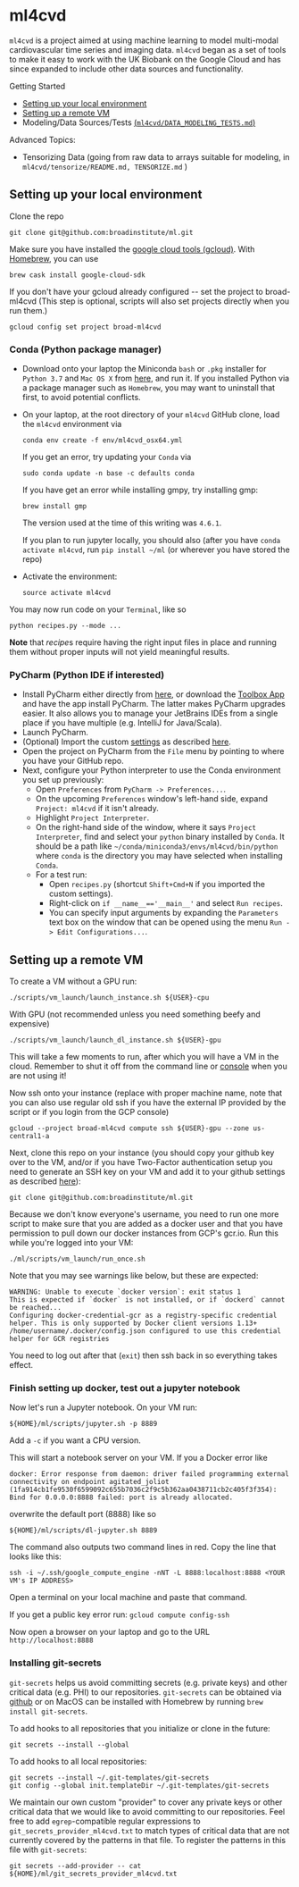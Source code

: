 # ml4cvd
`ml4cvd` is a project aimed at using machine learning to model multi-modal cardiovascular
time series and imaging data. `ml4cvd` began as a set of tools to make it easy to work
with the UK Biobank on the Google Cloud and has since expanded to include other data sources
and functionality.


Getting Started
* [Setting up your local environment](#setting-up-your-local-environment)
* [Setting up a remote VM](#setting-up-a-remote-vm)
* Modeling/Data Sources/Tests [(`ml4cvd/DATA_MODELING_TESTS.md`)](ml4cvd/DATA_MODELING_TESTS.md)

Advanced Topics:
* Tensorizing Data (going from raw data to arrays suitable for modeling, in `ml4cvd/tensorize/README.md, TENSORIZE.md` )

## Setting up your local environment

Clone the repo
```
git clone git@github.com:broadinstitute/ml.git
```
Make sure you have installed the [google cloud tools (gcloud)](https://cloud.google.com/storage/docs/gsutil_install). With [Homebrew](https://brew.sh/), you can use
```
brew cask install google-cloud-sdk
```

If you don't have your gcloud already configured -- set the project to broad-ml4cvd (This step is optional, scripts will also set projects directly when you run them.)

```gcloud config set project broad-ml4cvd```


### Conda (Python package manager)
* Download onto your laptop the Miniconda `bash` or `.pkg` installer for `Python 3.7` and `Mac OS X`
from [here](https://conda.io/en/latest/miniconda.html), and run it. If you installed Python via a package manager
such as `Homebrew`, you may want to uninstall that first, to avoid potential conflicts.
* On your laptop, at the root directory of your `ml4cvd` GitHub clone, load the `ml4cvd` environment via
    ```
    conda env create -f env/ml4cvd_osx64.yml
    ```
    If you get an error, try updating your `Conda` via
    ```
    sudo conda update -n base -c defaults conda
    ```
    If you have get an error while installing gmpy, try installing gmp:
    ```
    brew install gmp
    ```
    The version used at the time of this writing was `4.6.1`.

    If you plan to run jupyter locally, you should also (after you have `conda activate ml4cvd`, run `pip install ~/ml` (or wherever you have stored the repo)
* Activate the environment:
    ```
    source activate ml4cvd
    ```
You may now run code on your `Terminal`, like so
```
python recipes.py --mode ...
```
**Note** that *recipe*s require having the right input files in place and running them without proper inputs will not
yield meaningful results.

### PyCharm (Python IDE if interested)
* Install PyCharm either directly from [here](https://www.jetbrains.com/pycharm/download/#section=mac), or download
the [Toolbox App](https://www.jetbrains.com/toolbox/app/) and have the app install PyCharm. The latter makes
PyCharm upgrades easier. It also allows you to manage your JetBrains IDEs from a single place if you have multiple
(e.g. IntelliJ for Java/Scala).
* Launch PyCharm.
* (Optional) Import the custom [settings](https://drive.google.com/open?id=1YvNVgVEH-rzsCJtrJ0mCi1nyAxG8Xync) as
described [here](https://www.jetbrains.com/help/pycharm/exporting-and-importing-settings.html).
* Open the project on PyCharm from the `File` menu by pointing to where you have your GitHub repo.
* Next, configure your Python interpreter to use the Conda environment you set up previously:
    * Open `Preferences` from `PyCharm -> Preferences...`.
    * On the upcoming `Preferences` window's left-hand side, expand `Project: ml4cvd` if it isn't already.
    * Highlight `Project Interpreter`.
    * On the right-hand side of the window, where it says `Project Interpreter`, find and select your `python`
    binary installed by `Conda`. It should be a path like `~/conda/miniconda3/envs/ml4cvd/bin/python` where `conda`
    is the directory you may have selected when installing `Conda`.
    * For a test run:
        * Open `recipes.py` (shortcut `Shift+Cmd+N` if you imported the custom settings).
        * Right-click on `if __name__=='__main__'` and select `Run recipes`.
        * You can specify input arguments by expanding the `Parameters` text box on the window
         that can be opened using the menu `Run -> Edit Configurations...`.

## Setting up a remote VM
To create a VM without a GPU run:
```
./scripts/vm_launch/launch_instance.sh ${USER}-cpu
```
With GPU (not recommended unless you need something beefy and expensive)
```
./scripts/vm_launch/launch_dl_instance.sh ${USER}-gpu
```
This will take a few moments to run, after which you will have a VM in the cloud.  Remember to shut it off from the command line or [console](https://console.cloud.google.com/compute/instances?project=broad-ml4cvd) when you are not using it!

Now ssh onto your instance (replace with proper machine name, note that you can also use regular old ssh if you have the external IP provided by the script or if you login from the GCP console)
```
gcloud --project broad-ml4cvd compute ssh ${USER}-gpu --zone us-central1-a
```

Next, clone this repo on your instance (you should copy your github key over to the VM, and/or if you have Two-Factor authentication setup you need to generate an SSH key on your VM and add it to your github settings as described [here](https://help.github.com/articles/generating-a-new-ssh-key-and-adding-it-to-the-ssh-agent/#platform-linux)):
```
git clone git@github.com:broadinstitute/ml.git
```

Because we don't know everyone's username, you need to run one more script to make sure that you are added as a docker user and that you have permission to pull down our docker instances from GCP's gcr.io. Run this while you're logged into your VM:
```
./ml/scripts/vm_launch/run_once.sh
```

Note that you may see warnings like below, but these are expected:
```
WARNING: Unable to execute `docker version`: exit status 1
This is expected if `docker` is not installed, or if `dockerd` cannot be reached...
Configuring docker-credential-gcr as a registry-specific credential helper. This is only supported by Docker client versions 1.13+
/home/username/.docker/config.json configured to use this credential helper for GCR registries
```

You need to log out after that (`exit`) then ssh back in so everything takes effect.


### Finish setting up docker, test out a jupyter notebook
Now let's run a Jupyter notebook.  On your VM run:

```
${HOME}/ml/scripts/jupyter.sh -p 8889
```
Add a ```-c``` if you want a CPU version.

This will start a notebook server on your VM. If you a Docker error like
```
docker: Error response from daemon: driver failed programming external connectivity on endpoint agitated_joliot (1fa914cb1fe9530f6599092c655b7036c2f9c5b362aa0438711cb2c405f3f354): Bind for 0.0.0.0:8888 failed: port is already allocated.
```
overwrite the default port (8888) like so
```
${HOME}/ml/scripts/dl-jupyter.sh 8889
```
The command also outputs two command lines in red.
Copy the line that looks like this:
```
ssh -i ~/.ssh/google_compute_engine -nNT -L 8888:localhost:8888 <YOUR VM's IP ADDRESS>
```
Open a terminal on your local machine and paste that command.

If you get a public key error run: `gcloud compute config-ssh`

Now open a browser on your laptop and go to the URL `http://localhost:8888`


### Installing git-secrets

```git-secrets``` helps us avoid committing secrets (e.g. private keys) and other critical data (e.g. PHI) to our
repositories. ```git-secrets``` can be obtained via [github](https://github.com/awslabs/git-secrets) or on MacOS can be
installed with Homebrew by running ```brew install git-secrets```.

To add hooks to all repositories that you initialize or clone in the future:

```git secrets --install --global```

To add hooks to all local repositories:

```
git secrets --install ~/.git-templates/git-secrets
git config --global init.templateDir ~/.git-templates/git-secrets
```

We maintain our own custom "provider" to cover any private keys or other critical data that we would like to avoid
committing to our repositories. Feel free to add ```egrep```-compatible regular expressions to
```git_secrets_provider_ml4cvd.txt``` to match types of critical data that are not currently covered by the patterns in that
file. To register the patterns in this file with ```git-secrets```:

```
git secrets --add-provider -- cat ${HOME}/ml/git_secrets_provider_ml4cvd.txt
```
